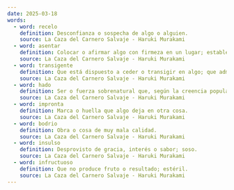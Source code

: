 ```yaml
---
date: 2025-03-18
words:
  - word: recelo
    definition: Desconfianza o sospecha de algo o alguien.
    source: La Caza del Carnero Salvaje - Haruki Murakami
  - word: asentar
    definition: Colocar o afirmar algo con firmeza en un lugar; establecer o fijar algo de manera definitiva.
    source: La Caza del Carnero Salvaje - Haruki Murakami
  - word: transigente
    definition: Que está dispuesto a ceder o transigir en algo; que admite o tolera opiniones o prácticas diferentes de las propias.
    source: La Caza del Carnero Salvaje - Haruki Murakami
  - word: hado
    definition: Ser o fuerza sobrenatural que, según la creencia popular, rige el destino de las personas o cosas.
    source: La Caza del Carnero Salvaje - Haruki Murakami
  - word: impronta
    definition: Marca o huella que algo deja en otra cosa.
    source: La Caza del Carnero Salvaje - Haruki Murakami 
  - word: bodrio
    definition: Obra o cosa de muy mala calidad.
    source: La Caza del Carnero Salvaje - Haruki Murakami 
  - word: insulso
    definition: Desprovisto de gracia, interés o sabor; soso.
    source: La Caza del Carnero Salvaje - Haruki Murakami 
  - word: infructuoso
    definition: Que no produce fruto o resultado; estéril.
    source: La Caza del Carnero Salvaje - Haruki Murakami 
---
```

